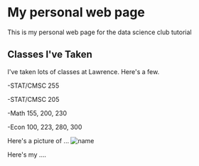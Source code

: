 # My personal web page

 This is my personal web page for the data science club tutorial
 
 ## Classes I've Taken
 
 I've taken lots of classes at Lawrence. Here's a few.
 
 -STAT/CMSC 255
 
 -STAT/CMSC 205
 
 -Math 155, 200, 230
 
 -Econ 100, 223, 280, 300
 
 Here's a picture of ...
 ![name](url.jpg)
 
 Here's my ....
